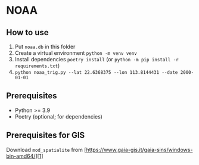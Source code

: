 # NOAA

## How to use

1. Put `noaa.db` in this folder
2. Create a virtual environment `python -m venv venv`
3. Install dependencies `poetry install` (or `python -m pip install -r requirements.txt`)
4. `python noaa_trig.py --lat 22.6368375 --lon 113.8144431 --date 2000-01-01`

## Prerequisites

* Python >= 3.9
* Poetry (optional; for dependencies)

## Prerequisites for GIS

Download `mod_spatialite` from [https://www.gaia-gis.it/gaia-sins/windows-bin-amd64/][1]

[1]: https://www.gaia-gis.it/gaia-sins/windows-bin-amd64/
